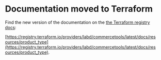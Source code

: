 # Documentation moved to Terraform

Find the new version of the documentation on the [the Terraform registry docs](https://registry.terraform.io/providers/labd/commercetools/latest/docs/resources/product_type):

 [https://registry.terraform.io/providers/labd/commercetools/latest/docs/resources/product_type](https://registry.terraform.io/providers/labd/commercetools/latest/docs/resources/product_type).
